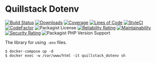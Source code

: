 # Quillstack Dotenv

[![Build Status](https://app.travis-ci.com/quillstack/dotenv.svg?branch=main)](https://app.travis-ci.com/quillstack/dotenv)
[![Downloads](https://img.shields.io/packagist/dt/quillstack/dotenv.svg)](https://packagist.org/packages/quillstack/dotenv)
[![Coverage](https://sonarcloud.io/api/project_badges/measure?project=quillstack_dotenv&metric=coverage)](https://sonarcloud.io/dashboard?id=quillstack_dotenv)
[![Lines of Code](https://sonarcloud.io/api/project_badges/measure?project=quillstack_dotenv&metric=ncloc)](https://sonarcloud.io/dashboard?id=quillstack_dotenv)
[![StyleCI](https://github.styleci.io/repos/303510748/shield?branch=main)](https://github.styleci.io/repos/303510748?branch=main)
[![CodeFactor](https://www.codefactor.io/repository/github/quillstack/dotenv/badge)](https://www.codefactor.io/repository/github/quillstack/dotenv)
![Packagist License](https://img.shields.io/packagist/l/quillstack/dotenv)
[![Reliability Rating](https://sonarcloud.io/api/project_badges/measure?project=quillstack_dotenv&metric=reliability_rating)](https://sonarcloud.io/dashboard?id=quillstack_dotenv)
[![Maintainability](https://api.codeclimate.com/v1/badges/df220a266c66f5b4c19c/maintainability)](https://codeclimate.com/github/quillstack/dotenv/maintainability)
[![Security Rating](https://sonarcloud.io/api/project_badges/measure?project=quillstack_dotenv&metric=security_rating)](https://sonarcloud.io/dashboard?id=quillstack_dotenv)
![Packagist PHP Version Support](https://img.shields.io/packagist/php-v/quillstack/dotenv)

The library for using `.env` files.

```shell
$ docker-compose up -d
$ docker exec -w /var/www/html -it quillstack_dotenv sh
```

